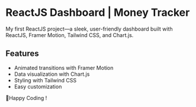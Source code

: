 # ReactJS Dashboard | Money Tracker

My first ReactJS  project—a sleek, user-friendly dashboard built with ReactJS, Framer Motion, Tailwind CSS, and Chart.js.

## Features

- Animated transitions with Framer Motion
- Data visualization with Chart.js
- Styling with Tailwind CSS
- Easy customization



🚀Happy Coding !
